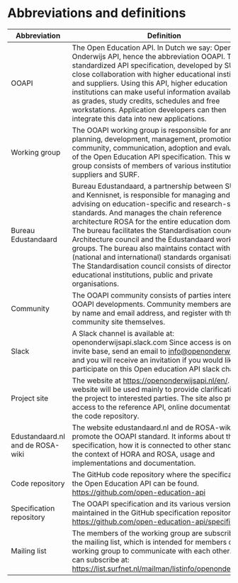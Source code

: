 # Abbreviations and definitions

| Abbreviation                     | Definition                                                                                                                                                                                                                                                                                                                                                                                                                                                                                                                                                                              |
| -------------------------------- | --------------------------------------------------------------------------------------------------------------------------------------------------------------------------------------------------------------------------------------------------------------------------------------------------------------------------------------------------------------------------------------------------------------------------------------------------------------------------------------------------------------------------------------------------------------------------------------- |
| OOAPI                            | The Open Education API. In Dutch we say: Open Onderwijs API, hence the abbreviation OOAPI. This is a standardized API specification, developed by SURF in close collaboration with higher educational institutions and suppliers. Using this API, higher education institutions can make useful information available, such as grades, study credits, schedules and free workstations. Application developers can then integrate this data into new applications.                                                                                                                       |
| Working group                    | The OOAPI working group is responsible for annual planning, development, management, promotion, community, communication, adoption and evaluation of the Open Education API specification. This working group consists of members of various institutions, suppliers and SURF.                                                                                                                                                                                                                                                                                                          |
| Bureau Edustandaard              | Bureau Edustandaard, a partnership between SURF and Kennisnet, is responsible for managing and advising on education-specific and research-specific standards. And manages the chain reference architecture ROSA for the entire education domain. The bureau facilitates the Standardisation council, the Architecture council and the Edustandaard working groups. The bureau also maintains contact with other (national and international) standards organisations. The Standardisation council consists of directors of educational institutions, public and private organisations. |
| Community                        | The OOAPI community consists of parties interested in OOAPI developments. Community members are known by name and email address, and register with the community site themselves.                                                                                                                                                                                                                                                                                                                                                                                                       |
| Slack                            | A Slack channel is available at: openonderwijsapi.slack.com Since access is on an invite base, send an email to info@openonderwijsapi.nl and you will receive an invitation if you would like to participate on this Open education API slack channel.                                                                                                                                                                                                                                                                                                                                  |
| Project site                     | The website at https://openonderwijsapi.nl/en/. This website will be used mainly to provide clarification of the project to interested parties. The site also provides access to the reference API, online documentation and the code repository.                                                                                                                                                                                                                                                                                                                                       |
| Edustandaard.nl and de ROSA-wiki | The website edustandaard.nl and de ROSA-wiki promote the OOAPI standard. It informs about the specification, how it is connected to other standards in the context of HORA and ROSA, usage and implementations and documentation.                                                                                                                                                                                                                                                                                                                                                       |
| Code repository                  | The GitHub code repository where the specification for the Open Education API can be found. https://github.com/open-education-api                                                                                                                                                                                                                                                                                                                                                                                                                                                       |
| Specification repository         | The OOAPI specification and its various versions are maintained in the GitHub specification repository: https://github.com/open-education-api/specification                                                                                                                                                                                                                                                                                                                                                                                                                             |
| Mailing list                     | The members of the working group are subscribed to the mailing list, which is intended for members of the working group to communicate with each other. Users can subscribe at: https://list.surfnet.nl/mailman/listinfo/openonderwijsapi                                                                                                                                                                                                                                                                                                                                               |
